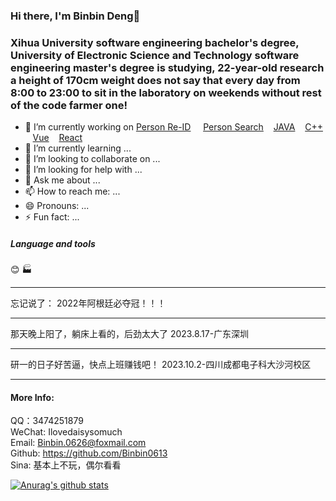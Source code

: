 ### Hi there, I'm Binbin Deng👋


### Xihua University software engineering bachelor's degree, University of Electronic Science and Technology software engineering master's degree is studying, 22-year-old research a height of 170cm weight does not say that every day from 8:00 to 23:00 to sit in the laboratory on weekends without rest of the code farmer one!


- 🔭 I’m currently working on  [Person Re-ID](https://github.com/Binbin0613) &nbsp; &nbsp; [Person Search](https://github.com/Binbin0613) &nbsp;&nbsp; [JAVA](https://github.com/Binbin0613) &nbsp;&nbsp; [C++](https://github.com/Binbin0613) &nbsp;&nbsp; [Vue](https://github.com/Binbin0613) &nbsp;&nbsp; [React](https://github.com/Binbin0613)
- 🌱 I’m currently learning ...
- 👯 I’m looking to collaborate on ...
- 🤔 I’m looking for help with ...
- 💬 Ask me about ...
- 📫 How to reach me: ...
- 😄 Pronouns: ...
- ⚡ Fun fact: ...

##### Language and tools
:blush:  :factory:

------------------------------------------------------------

忘记说了： 2022年阿根廷必夺冠！！！

------------------------------------------------------------

那天晚上阳了，躺床上看的，后劲太大了
2023.8.17-广东深圳

------------------------------------------------------------

研一的日子好苦逼，快点上班赚钱吧！
2023.10.2-四川成都电子科大沙河校区

------------------------------------------------------------


#### More Info:
QQ：3474251879 </br>
WeChat: Ilovedaisysomuch </br>
Email: Binbin.0626@foxmail.com </br>
Github: https://github.com/Binbin0613 </br>
Sina: 基本上不玩，偶尔看看 </br>

<!--https://github.com/anuraghazra/github-readme-stats-->
[![Anurag's github stats](https://github-readme-stats.vercel.app/api?username=Binbin0613&theme=transparent)](https://github.com/anuraghazra/github-readme-stats)

<!--
**Binbin0613/Binbin0613** is a ✨ _special_ ✨ repository because its `README.md` (this file) appears on your GitHub profile.

Here are some ideas to get you started:

- 🔭 I’m currently working on ...
- 🌱 I’m currently learning ...
- 👯 I’m looking to collaborate on ...
- 🤔 I’m looking for help with ...
- 💬 Ask me about ...
- 📫 How to reach me: ...
- 😄 Pronouns: ...
- ⚡ Fun fact: ...
-->
